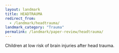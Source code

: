 ```yaml
---
layout: landmark
title: HEADTRAUMA
redirect_from:
  - /landmark/headtrauma/
landmark_category: "Trauma"
permalink: /landmark/paper-review/headtrauma/
---
```


Children at low risk of brain injuries after head trauma.
